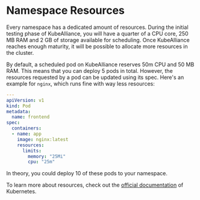 # Namespace Resources

Every namespace has a dedicated amount of resources. During the initial testing
phase of KubeAlliance, you will have a quarter of a CPU core, 250 MB RAM and 2
GB of storage available for scheduling. Once KubeAlliance reaches enough
maturity, it will be possible to allocate more resources in the cluster.

By default, a scheduled pod on KubeAlliance reserves 50m CPU and 50 MB RAM. This
means that you can deploy 5 pods in total. However, the resources requested by a
pod can be updated using its spec. Here's an example for `nginx`, which runs
fine with way less resources:

```yaml
---
apiVersion: v1
kind: Pod
metadata:
  name: frontend
spec:
  containers:
  - name: app
    image: nginx:latest
    resources:
      limits:
        memory: "25Mi"
        cpu: "25m"
```

In theory, you could deploy 10 of these pods to your namespace.

To learn more about resources, check out the [official
documentation](https://kubernetes.io/docs/concepts/configuration/manage-resources-containers/)
of Kubernetes.
